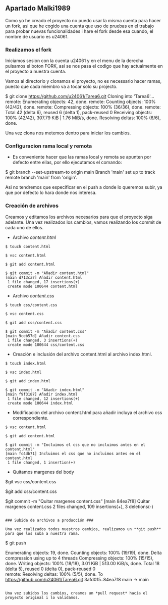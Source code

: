 ## Apartado Malki1989 ##

Como yo he creado el proyecto no puedo usar la misma cuenta para hacer un fork, asi que 
he cogido una cuenta que uso de pruebas en el trabajo para probar nuevas funcionalidades i
hare el fork desde esa cuando, el nombre de usuario es u24061.

### Realizamos el fork ##

Iniciamos sesion con la cuenta u24061 y en el menu de la derecha pulsamos el boton FORK, 
asi se nos pasa el codigo que hay actualmente en el proyecto a nuestra cuenta.

Vamos al directorio y clonamos el proyecto, no es necessario hacer ramas, puesto que cada
miembro va a tocar solo su projecto.

$ git clone https://github.com/u24061/Tarea6.git
Cloning into 'Tarea6'...
remote: Enumerating objects: 42, done.
remote: Counting objects: 100% (42/42), done.
remote: Compressing objects: 100% (36/36), done.
remote: Total 42 (delta 6), reused 6 (delta 1), pack-reused 0
Receiving objects: 100% (42/42), 307.79 KiB | 1.76 MiB/s, done.
Resolving deltas: 100% (6/6), done.

Una vez clona nos metemos dentro para iniciar los cambios.

### Configuracion rama local y remota ###

- Es conveniente hacer que las ramas local y remota se apunten por defecto entre ellas, por ello ejecutamos el comando:

$ git branch --set-upstream-to origin main
Branch 'main' set up to track remote branch 'main' from 'origin'.

Asi no tendremos que especificar en el push a donde lo queremos subir, ya que por defecto lo hara donde nos interesa.

### Creación de archivos ###

Creamos y editamos los archivos necesarios para que el proyecto siga adelante. Una vez realizados los cambios, vamos realizando los commit de cada uno de ellos.

- Archivo *content.html*

```
$ touch content.html

$ vsc content.html

$ git add content.html

$ git commit -m "Añadir content.html"
[main d713ca7] Añadir content.html
 1 file changed, 17 insertions(+)
 create mode 100644 content.html
```
 
- Archivo *content.css*

```
$ touch css/content.css

$ vsc content.css

$ git add css/content.css 

$ git commit -m "Añadir content.css"
[main 9ceb57d] Añadir content.css
 1 file changed, 3 insertions(+)
 create mode 100644 css/content.css
```

- Creación e inclusión del archivo content.html al archivo index.html.

```
$ touch index.html

$ vsc index.html

$ git add index.html

$ git commit -m "Añadir index.html"
[main f9f3187] Añadir index.html
 1 file changed, 12 insertions(+)
 create mode 100644 index.html
```

- Modificación del archivo content.html para añadir incluya el archivo css correspondiente.

```
$ vsc content.html

$ git add content.html

$ git commit -m "Incluimos el css que no incluimos antes en el content.html"
[main fc4db71] Incluimos el css que no incluimos antes en el content.html
 1 file changed, 1 insertion(+)
```

- Quitamos margenes del body

$git vsc css/content.css

$git add css/content.css

$git commit -m "Quitar margenes content.css"
[main 84ea7f8] Quitar margenes content.css
 2 files changed, 109 insertions(+), 3 deletions(-)
```

### Subida de archivos a producción ###

Una vez realizados todos nuestros cambios, realizamos un **git push** para que los suba a nuestra rama.

```
$ git push 

Enumerating objects: 19, done.
Counting objects: 100% (19/19), done.
Delta compression using up to 4 threads
Compressing objects: 100% (15/15), done.
Writing objects: 100% (18/18), 3.01 KiB | 513.00 KiB/s, done.
Total 18 (delta 5), reused 0 (delta 0), pack-reused 0       
remote: Resolving deltas: 100% (5/5), done.
To https://github.com/u24061/Tarea6.git
   3afd015..84ea7f8  main -> main
```

Una vez subidos los cambios, creamos un *pull request* hacia el proyecto original i lo validamos.

